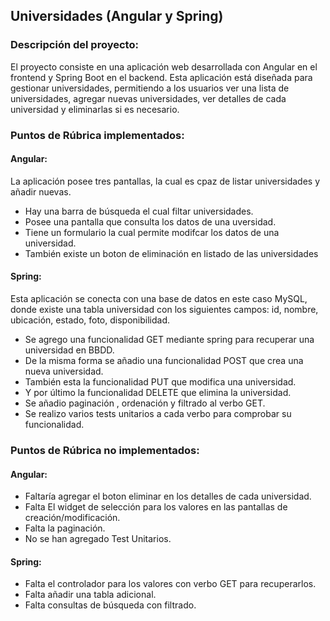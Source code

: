 ## Universidades (Angular y Spring)

### Descripción del proyecto:

El proyecto consiste en una aplicación web desarrollada con Angular en el frontend y Spring Boot en el backend. Esta aplicación está diseñada para gestionar universidades, permitiendo a los usuarios ver una lista de universidades, agregar nuevas universidades, ver detalles de cada universidad y eliminarlas si es necesario.

### Puntos de Rúbrica implementados:

#### Angular:

La aplicación posee tres pantallas, la cual es cpaz de listar universidades y añadir nuevas.

- Hay una  barra de búsqueda el cual filtar universidades.
- Posee una pantalla que consulta los datos de una uversidad.
- Tiene un formulario la cual permite modifcar los datos de una universidad.
- También existe un boton de eliminación en listado de las universidades

#### Spring: 

Esta aplicación se conecta con una base de datos en este caso MySQL, donde existe una tabla universidad con los siguientes campos: id, nombre, ubicación, estado, foto, disponibilidad.

- Se agrego una funcionalidad  GET mediante spring para recuperar una universidad en BBDD.
- De la misma forma se añadio una funcionalidad POST que crea una nueva universidad.
- También esta la funcionalidad PUT que modifica una universidad.
- Y por último la funcionalidad DELETE que elimina la universidad.
- Se añadio paginación , ordenación y filtrado al verbo GET.
- Se realizo varios tests unitarios a cada verbo para comprobar su funcionalidad.
   
### Puntos de Rúbrica no implementados:

#### Angular:

- Faltaría agregar el boton eliminar en los detalles de cada universidad.
- Falta El widget de selección para los valores en las pantallas de creación/modificación.
- Falta la paginación.
- No se han agregado Test Unitarios.

#### Spring:

- Falta el controlador para los valores con verbo GET para recuperarlos.
- Falta añadir una tabla adicional.
- Falta consultas de búsqueda con filtrado. 

